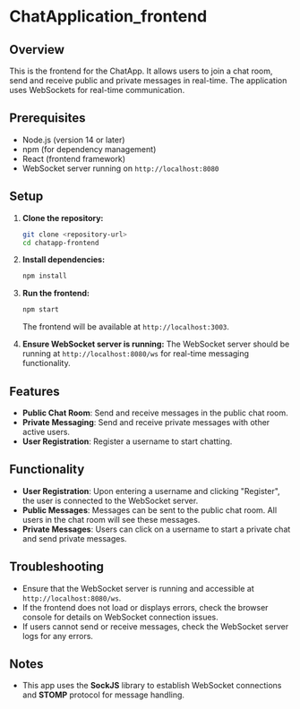 # ChatApplication_frontend

## Overview
This is the frontend for the ChatApp. It allows users to join a chat room, send and receive public and private messages in real-time. The application uses WebSockets for real-time communication.

## Prerequisites
- Node.js (version 14 or later)
- npm (for dependency management)
- React (frontend framework)
- WebSocket server running on `http://localhost:8080`

## Setup
1. **Clone the repository:**
    ```bash
    git clone <repository-url>
    cd chatapp-frontend
    ```

2. **Install dependencies:**
    ```bash
    npm install
    ```

3. **Run the frontend:**
    ```bash
    npm start
    ```
    The frontend will be available at `http://localhost:3003`.

4. **Ensure WebSocket server is running:**
    The WebSocket server should be running at `http://localhost:8080/ws` for real-time messaging functionality.

## Features
- **Public Chat Room**: Send and receive messages in the public chat room.
- **Private Messaging**: Send and receive private messages with other active users.
- **User Registration**: Register a username to start chatting.

## Functionality
- **User Registration**: Upon entering a username and clicking "Register", the user is connected to the WebSocket server.
- **Public Messages**: Messages can be sent to the public chat room. All users in the chat room will see these messages.
- **Private Messages**: Users can click on a username to start a private chat and send private messages.

## Troubleshooting
- Ensure that the WebSocket server is running and accessible at `http://localhost:8080/ws`.
- If the frontend does not load or displays errors, check the browser console for details on WebSocket connection issues.
- If users cannot send or receive messages, check the WebSocket server logs for any errors.

## Notes
- This app uses the **SockJS** library to establish WebSocket connections and **STOMP** protocol for message handling.

